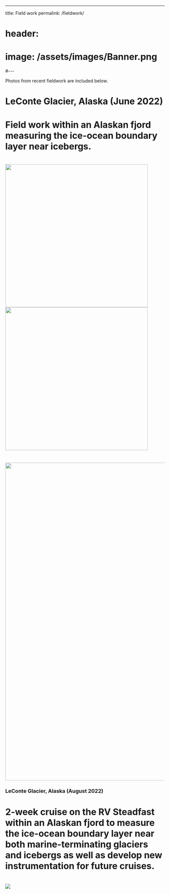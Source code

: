 ---
title: Field work
permalink: /fieldwork/
# header:
#  image: /assets/images/Banner.png
#---


Photos from recent fieldwork are included below.

# LeConte Glacier, Alaska (June 2022)

# Field work within an Alaskan fjord measuring the ice-ocean boundary layer near icebergs.

# <img src="/assets/images/June1.jpg" width="450"> <img src="/assets/images/June3.jpg" width="450">

# <img src="/assets/images/June2.jpg" width="1000">


### LeConte Glacier, Alaska (August 2022)

# 2-week cruise on the RV Steadfast within an Alaskan fjord to measure the ice-ocean boundary layer near both marine-terminating glaciers and icebergs as well as develop new instrumentation for future cruises.

# ![](/assets/images/Aug1.png)


